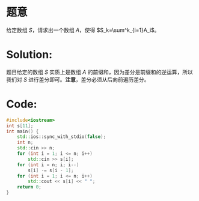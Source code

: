 # 题意

给定数组 $S$，请求出一个数组 $A$，使得 $S_k=\sum^k_{i=1}A_i$。

# Solution:

题目给定的数组 $S$ 实质上是数组 $A$ 的前缀和，因为差分是前缀和的逆运算，所以我们对 $S$ 进行差分即可。**注意**，差分必须从后向前遍历差分。

# Code:

```cpp
#include<iostream>
int s[11];
int main() {
    std::ios::sync_with_stdio(false);
    int n;
    std::cin >> n;
    for (int i = 1; i <= n; i++)
        std::cin >> s[i];
    for (int i = n; i; i--)
        s[i] -= s[i - 1];
    for (int i = 1; i <= n; i++)
        std::cout << s[i] << " ";
    return 0;
}
```